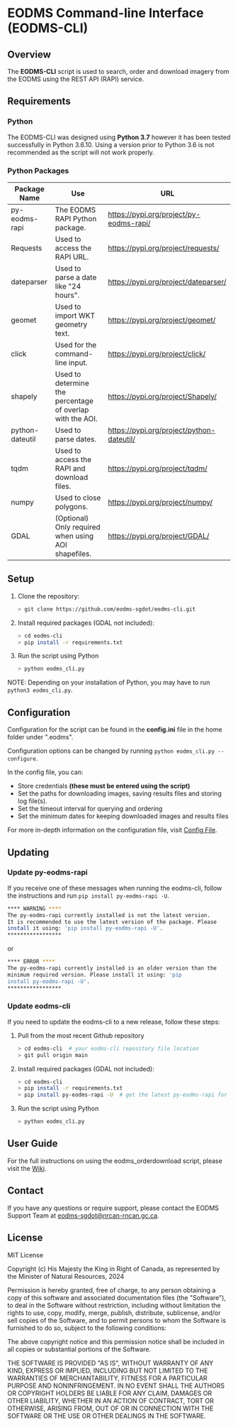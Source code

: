 EODMS Command-line Interface (EODMS-CLI)
============================

## Overview

The **EODMS-CLI** script is used to search, order and download imagery from the EODMS using the REST API (RAPI) service.

## Requirements

### Python

The EODMS-CLI was designed using **Python 3.7** however it has been tested successfully in Python 3.6.10. Using a version prior to Python 3.6 is not recommended as the script will not work properly.

### Python Packages

| Package Name    | Use                                                       | URL                                       |
|-----------------|-----------------------------------------------------------|-------------------------------------------|
| py-eodms-rapi   | The EODMS RAPI Python package.                            | https://pypi.org/project/py-eodms-rapi/   |
| Requests        | Used to access the RAPI URL.                              | https://pypi.org/project/requests/        |
| dateparser      | Used to parse a date like "24 hours".                     | https://pypi.org/project/dateparser/      |
| geomet          | Used to import WKT geometry text.                         | https://pypi.org/project/geomet/          |
| click           | Used for the command-line input.                          | https://pypi.org/project/click/           |
| shapely         | Used to determine the percentage of overlap with the AOI. | https://pypi.org/project/Shapely/         |
| python-dateutil | Used to parse dates.                                      | https://pypi.org/project/python-dateutil/ |
| tqdm            | Used to access the RAPI and download files.               | https://pypi.org/project/tqdm/            |
| numpy           | Used to close polygons.                                   | https://pypi.org/project/numpy/           |
| GDAL            | (Optional) Only required when using AOI shapefiles.       | https://pypi.org/project/GDAL/            |

## Setup

1. Clone the repository:
	
	```bash
	> git clone https://github.com/eodms-sgdot/eodms-cli.git
	```
	
2. Install required packages (GDAL not included):

	```bash
	> cd eodms-cli
	> pip install -r requirements.txt
	```
	
3. Run the script using Python

	```bash
	> python eodms_cli.py
	```
	
NOTE: Depending on your installation of Python, you may have to run ```python3 eodms_cli.py```.
	
## Configuration

Configuration for the script can be found in the **config.ini** file in the home folder under ".eodms".

Configuration options can be changed by running ```python eodms_cli.py --configure```.

In the config file, you can: 

- Store credentials **(these must be entered using the script)**
- Set the paths for downloading images, saving results files and storing log file(s).
- Set the timeout interval for querying and ordering
- Set the minimum dates for keeping downloaded images and results files

For more in-depth information on the configuration file, visit [Config File](https://github.com/eodms-sgdot/eodms-cli/wiki/Config-File).

## Updating

### Update py-eodms-rapi

If you receive one of these messages when running the eodms-cli, follow the instructions and run `pip install py-eodms-rapi -U`.

```bash
**** WARNING ****
The py-eodms-rapi currently installed is not the latest version. 
It is recommended to use the latest version of the package. Please
install it using: 'pip install py-eodms-rapi -U'.
*****************
```

or

```bash
**** ERROR ****
The py-eodms-rapi currently installed is an older version than the
minimum required version. Please install it using: 'pip
install py-eodms-rapi -U'.
*****************
```

### Update eodms-cli

If you need to update the eodms-cli to a new release, follow these steps:

1. Pull from the most recent Github repository

	```bash
	> cd eodms-cli  # your eodms-cli repository file location
	> git pull origin main
	```

2. Install required packages (GDAL not included):

	```bash
	> cd eodms-cli
	> pip install -r requirements.txt
	> pip install py-eodms-rapi -U  # get the latest py-eodms-rapi for best functionality
	```
	
3. Run the script using Python

	```bash
	> python eodms_cli.py
	```

## User Guide

For the full instructions on using the eodms_orderdownload script, please visit the [Wiki](https://github.com/eodms-sgdot/eodms-cli/wiki).

## Contact

If you have any questions or require support, please contact the EODMS Support Team at eodms-sgdot@nrcan-rncan.gc.ca.

## License

MIT License

Copyright (c) His Majesty the King in Right of Canada, as 
represented by the Minister of Natural Resources, 2024

Permission is hereby granted, free of charge, to any person obtaining a 
copy of this software and associated documentation files (the "Software"), 
to deal in the Software without restriction, including without limitation 
the rights to use, copy, modify, merge, publish, distribute, sublicense, 
and/or sell copies of the Software, and to permit persons to whom the 
Software is furnished to do so, subject to the following conditions:

The above copyright notice and this permission notice shall be included in 
all copies or substantial portions of the Software.

THE SOFTWARE IS PROVIDED "AS IS", WITHOUT WARRANTY OF ANY KIND, EXPRESS OR
IMPLIED, INCLUDING BUT NOT LIMITED TO THE WARRANTIES OF MERCHANTABILITY,
FITNESS FOR A PARTICULAR PURPOSE AND NONINFRINGEMENT. IN NO EVENT SHALL THE
AUTHORS OR COPYRIGHT HOLDERS BE LIABLE FOR ANY CLAIM, DAMAGES OR OTHER
LIABILITY, WHETHER IN AN ACTION OF CONTRACT, TORT OR OTHERWISE, ARISING 
FROM, OUT OF OR IN CONNECTION WITH THE SOFTWARE OR THE USE OR OTHER 
DEALINGS IN THE SOFTWARE.
